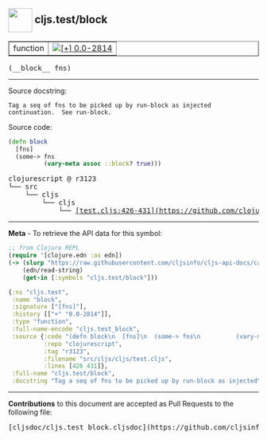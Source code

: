 ## <img width="48px" valign="middle" src="http://i.imgur.com/Hi20huC.png"> cljs.test/block

 <table border="1">
<tr>

<td>function</td>
<td><a href="https://github.com/cljsinfo/cljs-api-docs/tree/0.0-2814"><img valign="middle" alt="[+] 0.0-2814" src="https://img.shields.io/badge/+-0.0--2814-lightgrey.svg"></a> </td>
</tr>
</table>

 <samp>
(__block__ fns)<br>
</samp>

---




Source docstring:

```
Tag a seq of fns to be picked up by run-block as injected
continuation.  See run-block.
```

Source code:

```clj
(defn block
  [fns]
  (some-> fns
          (vary-meta assoc ::block? true)))
```

 <pre>
clojurescript @ r3123
└── src
    └── cljs
        └── cljs
            └── <ins>[test.cljs:426-431](https://github.com/clojure/clojurescript/blob/r3123/src/cljs/cljs/test.cljs#L426-L431)</ins>
</pre>


---

__Meta__ - To retrieve the API data for this symbol:

```clj
;; from Clojure REPL
(require '[clojure.edn :as edn])
(-> (slurp "https://raw.githubusercontent.com/cljsinfo/cljs-api-docs/catalog/cljs-api.edn")
    (edn/read-string)
    (get-in [:symbols "cljs.test/block"]))
```

```clj
{:ns "cljs.test",
 :name "block",
 :signature ["[fns]"],
 :history [["+" "0.0-2814"]],
 :type "function",
 :full-name-encode "cljs.test_block",
 :source {:code "(defn block\n  [fns]\n  (some-> fns\n          (vary-meta assoc ::block? true)))",
          :repo "clojurescript",
          :tag "r3123",
          :filename "src/cljs/cljs/test.cljs",
          :lines [426 431]},
 :full-name "cljs.test/block",
 :docstring "Tag a seq of fns to be picked up by run-block as injected\ncontinuation.  See run-block."}

```

---

__Contributions__ to this document are accepted as Pull Requests to the following file:

 <pre>
[cljsdoc/cljs.test_block.cljsdoc](https://github.com/cljsinfo/cljs-api-docs/blob/master/cljsdoc/cljs.test_block.cljsdoc)
</pre>

